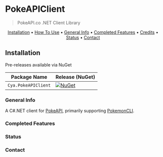 # PokeAPIClient
> PokeAPI.co .NET Client Library

<p align="center">
  <a href="#installation">Installation</a> •
  <a href="#how-to-use">How To Use</a> •
  <a href="#general-info">General Info</a> •
  <a href="#completed-features">Completed Features</a> •
  <a href="#credits">Credits</a> •
  <a href="#status">Status</a> •
  <a href="#contact">Contact</a>
</p>

## Installation 

Pre-releases available via NuGet

| Package Name                   | Release (NuGet) |
|--------------------------------|-----------------|
| `Cya.PokeAPIClient`         | [![NuGet](https://img.shields.io/nuget/vpre/Cya.PokeAPIClient)](https://www.nuget.org/packages/Cya.PokeAPIClient/) |

### General Info
A C#.NET client for [PokeAPI](https://www.pokeapi.co/), primarily supporting [PokemonCLI](https://github.com/cyadehn/PokemonCLI).

### Completed Features
### Status
### Contact


